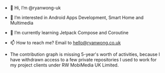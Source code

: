 - 👋 Hi, I’m @ryanwong-uk
- 👀 I’m interested in Android Apps Development, Smart Home and Multimedia
- 🌱 I’m currently learning Jetpack Compose and Coroutine
- 📫 How to reach me? Email to hello@ryanwong.co.uk

- The contribution graph is missing 5-year's worth of activities, because I have withdrawn access to a few private repositories I used to work for my project clients under RW MobiMedia UK Limited.
<!---
ryanwong-uk/ryanwong-uk is a ✨ special ✨ repository because its `README.md` (this file) appears on your GitHub profile.
You can click the Preview link to take a look at your changes.
--->
